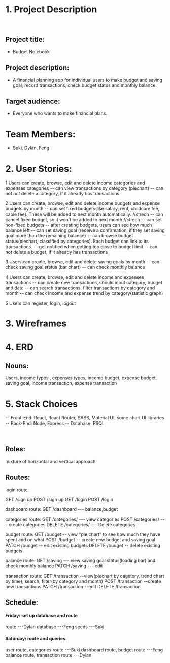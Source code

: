 # 1. Project Description
​
## Project title: 

* Budget Notebook

## Project description:

* A financial planning app for individual users to make budget and saving goal, record transactions, check budget status and monthly balance.

## Target audience:

* Everyone who wants to make financial plans.

# Team Members: 

* Suki, Dylan, Feng

# 2. User Stories:
1 Users can create, browse, edit and delete income categories and expenses categories
  -- can view transactions by category (piechart)
  -- can not not delete a category, if it already has transactions

2 Users can create, browse, edit and delete income budgets and expense budgets by month
  -- can set fixed budgets(like salary, rent, childcare fee, cable fee). These will be added to next month automatically. //strech
  -- can cancel fixed budget, so it won't be added to next month //strech
  -- can set non-fixed budgets
  -- after creating budgets, users can see how much balance left
  -- can set saving goal (receive a confirmation, if they set saving goal more than the remaining balance)
  -- can browse budget status(piechart, classified by categories). Each budget can link to its transactions.
  -- get notified when getting too close to budget limit
  -- can not delete a budget, if it already has transactions

3 Users can create, browse, edit and delete saving goals by month
  -- can check saving goal status (bar chart)
  -- can check monthly balance 

4 Users can create, browse, edit and delete income and expenses transactions 
  -- can create new transactions, should input category, budget and date
  -- can search transactions, filter transactions by category and month
  -- can check income and expense trend by category(statistic graph)

5 Users can register, login, logout



# 3. Wireframes

# 4. ERD

## Nouns:
Users, income types , expenses types, income budget, expense budget, saving goal, income transaction, expense transaction


# 5. Stack Choices
-- Front-End: React, React Router, SASS, Material UI, some chart UI libraries
-- Back-End: Node, Express
-- Database: PSQL


​
## Roles:

mixture of horizontal and vertical approach

## Routes:
login route:

GET /sign up
POST /sign up
GET /login
POST /login

dashboard route:
GET /dashboard --- balance,budget

categories route: 
GET /categories/ --- view categories
POST /categories/ --- create categories
DELETE /categories/  --- Delete categories 


budget route: 
GET /budget -- view "pie chart" to see how much they have spent and on what
POST /budget -- create new budget and saving goal
PATCH /budget -- edit existing budgets
DELETE /budget -- delete existing budgets

balance route:
GET /saving --- view saving goal status(loading bar) and check monthly balance
PATCH /saving --- edit


transaction route:
GET /transaction --view(piechart by cagetory, trend chart by time), search, filter(by category and month)
POST /transaction --create new transactions
PATCH /transaction --edit
DELETE /transaction

## Schedule:

#### ​Friday: set up database and route
route ---Dylan
database ---Feng
seeds ---Suki

#### Saturday: route and queries
user route, categories route ---Suki
dashboard route, budget route ---Feng
balance route, transaction route ---Dylan

